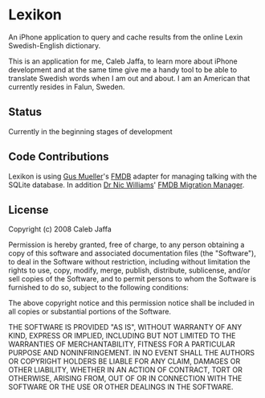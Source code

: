 # Lexikon

An iPhone application to query and cache results from the online Lexin Swedish-English dictionary.

This is an application for me, Caleb Jaffa, to learn more about iPhone development and at the same time give me a handy tool to be able to translate Swedish words when I am out and about. I am an American that currently resides in Falun, Sweden.

## Status

Currently in the beginning stages of development

## Code Contributions

Lexikon is using [Gus Mueller](http://gusmueller.com/)'s [FMDB](http://gusmueller.com/blog/archives/2008/06/new_home_for_fmdb.html) adapter for managing talking with the SQLite database. In addition [Dr Nic Williams](http://drnicwilliams.com)' [FMDB Migration Manager](http://github.com/mocra/fmdb-migration-manager/).

## License

Copyright (c) 2008 Caleb Jaffa

Permission is hereby granted, free of charge, to any person obtaining
a copy of this software and associated documentation files (the
"Software"), to deal in the Software without restriction, including
without limitation the rights to use, copy, modify, merge, publish,
distribute, sublicense, and/or sell copies of the Software, and to
permit persons to whom the Software is furnished to do so, subject to
the following conditions:

The above copyright notice and this permission notice shall be
included in all copies or substantial portions of the Software.

THE SOFTWARE IS PROVIDED "AS IS", WITHOUT WARRANTY OF ANY KIND,
EXPRESS OR IMPLIED, INCLUDING BUT NOT LIMITED TO THE WARRANTIES OF
MERCHANTABILITY, FITNESS FOR A PARTICULAR PURPOSE AND
NONINFRINGEMENT. IN NO EVENT SHALL THE AUTHORS OR COPYRIGHT HOLDERS BE
LIABLE FOR ANY CLAIM, DAMAGES OR OTHER LIABILITY, WHETHER IN AN ACTION
OF CONTRACT, TORT OR OTHERWISE, ARISING FROM, OUT OF OR IN CONNECTION
WITH THE SOFTWARE OR THE USE OR OTHER DEALINGS IN THE SOFTWARE.